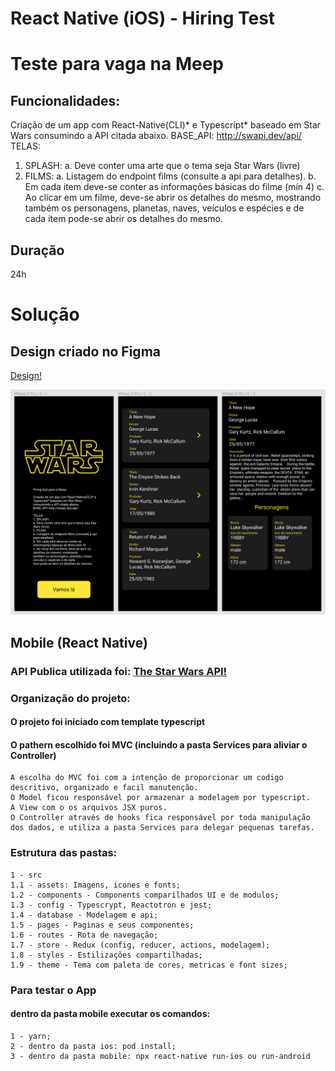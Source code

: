 # React Native (iOS) - Hiring Test 
# Teste para vaga na Meep

## Funcionalidades:
Criação de um app com React-Native(CLI)* e Typescript* baseado em Star Wars
consumindo a API citada abaixo.
BASE_API: http://swapi.dev/api/
TELAS:
1. SPLASH:
a. Deve conter uma arte que o tema seja Star Wars (livre)
2. FILMS:
a. Listagem do endpoint films (consulte a api para detalhes).
b. Em cada item deve-se conter as informações básicas do filme (mín 4)
c. Ao clicar em um filme, deve-se abrir os detalhes do mesmo, mostrando
também os personagens, planetas, naves, veículos e espécies e de cada
item pode-se abrir os detalhes do mesmo.

## Duração

24h


# Solução

## Design criado no Figma

[Design!](https://www.figma.com/file/pSN48uftjBfgDD3DXgCJyS/meep-starwars?node-id=0%3A1)

![alt text](https://github.com/marcelochb/meep-hiring-test/blob/master/design/design.png)


## Mobile (React Native)

### API Publica utilizada foi: [The Star Wars API!](http://swapi.dev/api/)

### Organização do projeto:
  #### O projeto foi iniciado com template typescript
  #### O pathern escolhido foi MVC (incluindo a pasta Services para aliviar o Controller)
    A escolha do MVC foi com a intenção de proporcionar um codigo descritivo, organizado e facil manutenção. 
    O Model ficou responsável por armazenar a modelagem por typescript. 
    A View com o os arquivos JSX puros.
    O Controller através de hooks fica responsável por toda manipulação dos dados, e utiliza a pasta Services para delegar pequenas tarefas.
  
### Estrutura das pastas:
    1 - src  
    1.1 - assets: Imagens, icones e fonts;
    1.2 - components - Components comparilhados UI e de modulos;
    1.3 - config - Typescrypt, Reactotron e jest;
    1.4 - database - Modelagem e api;
    1.5 - pages - Paginas e seus componentes;
    1.6 - routes - Rota de navegação;
    1.7 - store - Redux (config, reducer, actions, modelagem);
    1.8 - styles - Estilizações compartilhadas;
    1.9 - theme - Tema com paleta de cores, metricas e font sizes;
    
 
 ### Para testar o App
  #### dentro da pasta mobile executar os comandos:
    1 - yarn;
    2 - dentro da pasta ios: pod install;
    3 - dentro da pasta mobile: npx react-native run-ios ou run-android
  

